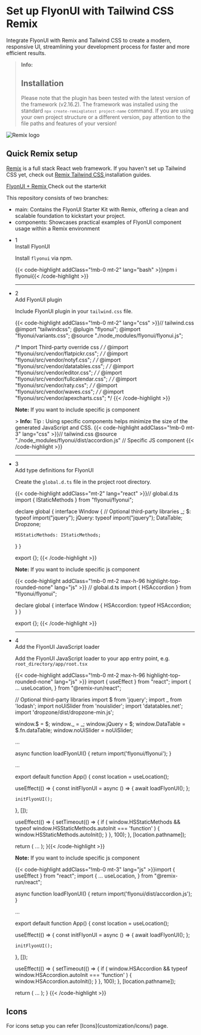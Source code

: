 # Set up FlyonUI with Tailwind CSS Remix

Integrate FlyonUI with Remix and Tailwind CSS to create a modern, responsive UI, streamlining your development process for faster and more efficient results.

> **Info:** <h2 class="text-lg font-medium mb-1">Installation</h2>
> Please note that the plugin has been tested with the latest version of the framework (v2.16.2). The framework was installed using the standard <code>`npx create-remix@latest project-name`</code> command.
> If you are using your own project structure or a different version, pay attention to the file paths and features of your version!

<div>
  <div class="flex gap-2">
    <div><img src="https://cdn.flyonui.com/fy-assets/icons/remix-icon.png" alt="Remix logo" class="h-auto w-14 mt-2" /></div>
    <div>
      <h2 class="text-base-content mb-3 text-lg font-semibold mt-2">
        Quick
        <span class="text-accent">Remix</span>
        setup
      </h2>
      <p class="text-base-conte/80 text-base">
        <a href="https://remix.run/" class="link link-animated link-primary" target="_blank">Remix</a> is a full stack React web framework. If you haven't set up Tailwind CSS yet, check out
        <a class="link link-animated" target="_blank" href="https://tailwindcss.com/docs/installation/framework-guides/react-router">
          Remix Tailwind CSS
        </a>
        installation guides.
      </p>
      <div class="tooltip">
        <a href="https://github.com/themeselection/flyonui-remix-integration" target="_blank" type="button" class="tooltip-toggle btn-sm btn btn-outline" aria-label="Tooltip">
          <span class="icon-[tabler--brand-github] size-4"></span>
          FlyonUI + Remix
        </a>
        <span class="tooltip-content tooltip-shown:opacity-100 tooltip-shown:visible" role="tooltip">
          <span class="tooltip-body">Check out the starterkit</span>
        </span>
      </div>
       <p class="!mb-2 !mt-4">This repository consists of two branches:</p>
      <ul class="!my-2">
        <li><span class="font-medium text-base-content">main:</span> Contains the FlyonUI Starter Kit with Remix, offering a clean and scalable foundation to kickstart your project.</li>
        <li><span class="font-medium text-base-content">components:</span> Showcases practical examples of FlyonUI component usage within a Remix environment</li>
      </ul>
    </div>
  </div>

  <ul class="timeline timeline-snap-icon timeline-compact timeline-vertical mb-12 w-full ps-0">
    <!-- Installation -->
    <li class="mt-0 mb-0 ps-0">
      <div class="timeline-middle mb-2">
        <span class="text-base-content flex size-7 items-center justify-center rounded-full border border-base-content/20 font-semibold">
          1
        </span>
      </div>
      <div class="timeline-end m-0 mb-0 w-full rounded-lg p-4">
        <div class="text-base-content mb-3 font-semibold">Install FlyonUI</div>
        <p>
          Install
          <code>flyonui</code>
          via npm.
        </p>
        {{< code-highlight addClass="!mb-0 mt-2" lang="bash" >}}npm i flyonui{{< /code-highlight >}}
      </div>
      <hr class="!w-0.5 rounded-none border-transparent" />
    </li>
    <!-- Add FlyonUI plugin -->
    <li class="mt-0 mb-0 ps-0">
      <div class="timeline-middle mb-2">
        <span class="text-base-content flex size-7 items-center justify-center rounded-full border border-base-content/20 font-semibold">
          2
        </span>
      </div>
      <div class="timeline-end m-0 mb-0 w-full rounded-lg p-4">
        <div class="text-base-content mb-3 font-semibold">Add FlyonUI plugin</div>
        <p>Include FlyonUI plugin in your <code>tailwind.css</code> file.</p>
        {{< code-highlight addClass="!mb-0 mt-2" lang="css" >}}// tailwind.css
@import "tailwindcss";
@plugin "flyonui";
@import "flyonui/variants.css";
@source "./node_modules/flyonui/flyonui.js"; 

/* Import Third-party override css */
/* @import "flyonui/src/vendor/flatpickr.css"; */
/* @import "flyonui/src/vendor/notyf.css"; */
/* @import "flyonui/src/vendor/datatables.css"; */
/* @import "flyonui/src/vendor/editor.css"; */
/* @import "flyonui/src/vendor/fullcalendar.css"; */
/* @import "flyonui/src/vendor/raty.css"; */
/* @import "flyonui/src/vendor/waves.css"; */
/* @import "flyonui/src/vendor/apexcharts.css"; */
{{< /code-highlight >}}
      <p class="!mt-4">
        <strong>Note:</strong> If you want to include specific js component
      </p>
      > **Info:** <span class="font-semibold">Tip :</span> Using specific components helps minimize the size of the generated JavaScript and CSS.
      {{< code-highlight addClass="!mb-0 mt-3" lang="css" >}}// tailwind.css
@source "./node_modules/flyonui/dist/accordion.js" // Specific JS component
{{< /code-highlight >}}
      </div>
      <hr class="!w-0.5 rounded-none border-transparent" />
    </li>
    <!-- Add type definitions for FlyonUI -->
  <li class="mt-0 mb-0 ps-0">
    <div class="timeline-middle mb-2">
      <span class="text-base-content flex size-7 items-center justify-center rounded-full border border-base-content/20 font-semibold">
        3
      </span>
    </div>
    <div class="timeline-end mb-0 w-full rounded-lg p-4 m-0">
      <div class="text-base-content mb-3 font-semibold">Add type definitions for FlyonUI</div>
      <p>
        Create the <code>global.d.ts</code> file in the project root directory.
      </p>
      {{< code-highlight addClass="mt-2" lang="react" >}}// global.d.ts
import { IStaticMethods } from "flyonui/flyonui";

declare global {
  interface Window {
    // Optional third-party libraries
    _;
    $: typeof import("jquery");
    jQuery: typeof import("jquery");
    DataTable;
    Dropzone;

    HSStaticMethods: IStaticMethods;
  }
}

export {};
{{< /code-highlight >}}
  <p><strong>Note:</strong> If you want to include specific js component </p>

  {{< code-highlight addClass="!mb-0 mt-2 max-h-96 highlight-top-rounded-none" lang="js" >}}
// global.d.ts
import { HSAccordion } from "flyonui/flyonui";

declare global {
  interface Window {
    HSAccordion: typeof HSAccordion;
  }
}

export {};
{{< /code-highlight >}}
  </div>
  <hr class="!w-0.5 rounded-none border-transparent" />
  </li>
    <!-- Add the FlyonUI JavaScript loader -->
    <li class="mt-0 mb-0 ps-0">
      <div class="timeline-middle mb-2">
        <span class="text-base-content flex size-7 items-center justify-center rounded-full border border-base-content/20 font-semibold">
          4
        </span>
      </div>
      <div class="timeline-end m-0 mb-0 w-full rounded-lg p-4">
        <div class="text-base-content mb-3 font-semibold">Add the FlyonUI JavaScript loader</div>
        <p>Add the FlyonUI JavaScript loader to your app entry point, e.g. <code>root_directory/app/root.tsx</code></p>
        {{< code-highlight addClass="!mb-0 mt-2 max-h-96 highlight-top-rounded-none" lang="js" >}}
import { useEffect } from "react";
import {
  ...
  useLocation,
} from "@remix-run/react";

// Optional third-party libraries
import $ from 'jquery';
import _ from 'lodash';
import noUiSlider from 'nouislider';
import 'datatables.net';
import 'dropzone/dist/dropzone-min.js';

window.$ = $;
window._ = _;
window.jQuery = $;
window.DataTable = $.fn.dataTable;
window.noUiSlider = noUiSlider;

...

async function loadFlyonUI() {
  return import('flyonui/flyonui');
}

...

export default function App() {
  const location = useLocation();

  useEffect(() => {
    const initFlyonUI = async () => {
      await loadFlyonUI();
    };

    initFlyonUI();
  }, []);

  useEffect(() => {
    setTimeout(() => {
      if (
        window.HSStaticMethods &&
        typeof window.HSStaticMethods.autoInit === 'function'
      ) {
        window.HSStaticMethods.autoInit();
      }
    }, 100);
  }, [location.pathname]);

  return (
    ...
  );
}{{< /code-highlight >}}
      <p class="!mt-4">
        <strong>Note:</strong> If you want to include specific js component
      </p>
      {{< code-highlight addClass="!mb-0 mt-3" lang="js" >}}import { useEffect } from "react";
import {
  ...
  useLocation,
} from "@remix-run/react";

async function loadFlyonUI() {
  return import('flyonui/dist/accordion.js');
}

... 

export default function App() {
  const location = useLocation();

  useEffect(() => {
    const initFlyonUI = async () => {
      await loadFlyonUI();
    };

    initFlyonUI();
  }, []);

  useEffect(() => {
    setTimeout(() => {
      if (
        window.HSAccordion &&
        typeof window.HSAccordion.autoInit === 'function'
      ) {
        window.HSAccordion.autoInit();
      }
    }, 100);
  }, [location.pathname]);

  return (
    ...
  );
}
{{< /code-highlight >}}
      </div>
    </li>
  </ul>
</div>

<h2 class="text-lg font-medium mb-1">Icons</h2>
For icons setup you can refer [Icons](customization/icons/) page.
